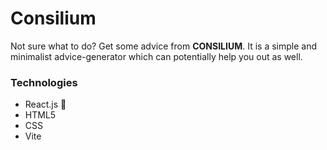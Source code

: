# Consilium

Not sure what to do? Get some advice from **CONSILIUM**. It is a simple and minimalist advice-generator which can potentially help you out as well.

### Technologies

- React.js 
- HTML5
- CSS
- Vite

